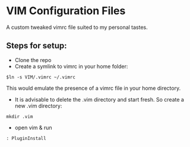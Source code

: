 # VIM Configuration Files
A custom tweaked vimrc file suited to my personal tastes.
## Steps for setup:
* Clone the repo
* Create a symlink to vimrc in your home folder:

 `$ln -s VIM/.vimrc ~/.vimrc`
 
 This would emulate the presence of a vimrc file in your home directory.
 
 * It is advisable to delete the .vim directory and start fresh. So create a new .vim directory:
 
 `mkdir .vim`
 
 * open vim & run 
 
 `: PluginInstall`
